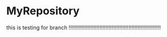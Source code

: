 # MyRepository

this is testing for branch !!!!!!!!!!!!!!!!!!!!!!!!!!!!!!!!!!!!!!!!!!!!!!!!!!!!!!!!!!!!
